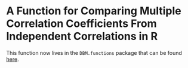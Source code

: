 # A Function for Comparing Multiple Correlation Coefficients From Independent Correlations in R

This function now lives in the `DBM.functions` package that can be found [here](https://github.com/davidblakneymoore/DBM.functions).
